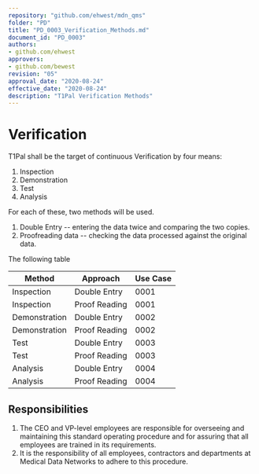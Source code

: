 ```yaml
---
repository: "github.com/ehwest/mdn_qms"
folder: "PD"
title: "PD_0003_Verification_Methods.md"
document_id: "PD_0003"
authors:
- github.com/ehwest
approvers:
- github.com/bewest
revision: "05"
approval_date: "2020-08-24"
effective_date: "2020-08-24"
description: "T1Pal Verification Methods"
---
```


# Verification 

T1Pal shall be the target of continuous Verification by four means:
1. Inspection
2. Demonstration
3. Test
4. Analysis

For each of these, two methods will be used.
1. Double Entry -- entering the data twice and comparing the two copies.
2. Proofreading data -- checking the data processed against the original data.

The following table

|Method|Approach|Use Case|
|-------------------|------------------|---------------|
|Inspection|Double Entry|0001|
|Inspection|Proof Reading|0001|
|Demonstration|Double Entry|0002|
|Demonstration|Proof Reading|0002|
|Test|Double Entry|0003|
|Test|Proof Reading|0003|
|Analysis|Double Entry|0004|
|Analysis|Proof Reading|0004|

## Responsibilities

1. The CEO and VP-level employees are responsible for overseeing and maintaining this standard operating procedure and for assuring that all employees are trained in its requirements.
2. It is the responsibility of all employees, contractors and departments at Medical Data Networks to adhere to this procedure.
